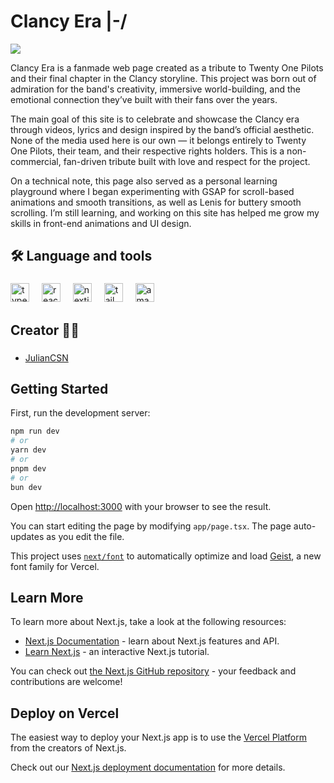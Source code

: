 # Clancy Era |-/

<img height="full" src="https://cdn.campaigns.wmgconnect.com/uploads/header-top.PNG"  />

Clancy Era is a fanmade web page created as a tribute to Twenty One Pilots and their final chapter in the Clancy storyline. This project was born out of admiration for the band's creativity, immersive world-building, and the emotional connection they’ve built with their fans over the years.

The main goal of this site is to celebrate and showcase the Clancy era through videos, lyrics and design inspired by the band’s official aesthetic. None of the media used here is our own — it belongs entirely to Twenty One Pilots, their team, and their respective rights holders. This is a non-commercial, fan-driven tribute built with love and respect for the project.

On a technical note, this page also served as a personal learning playground where I began experimenting with GSAP for scroll-based animations and smooth transitions, as well as Lenis for buttery smooth scrolling. I’m still learning, and working on this site has helped me grow my skills in front-end animations and UI design.

###

<h2 align="left">🛠 Language and tools</h3>

###

<div align="left">
  <img src="https://cdn.jsdelivr.net/gh/devicons/devicon/icons/typescript/typescript-original.svg" height="30" alt="typescript logo"  />
  <img width="12" />
  <img src="https://cdn.jsdelivr.net/gh/devicons/devicon/icons/react/react-original.svg" height="30" alt="react logo"  />
  <img width="12" />
  <img src="https://skillicons.dev/icons?i=nextjs" height="30" alt="nextjs logo"  />
  <img width="12" />
  <img src="https://cdn.simpleicons.org/tailwindcss/06B6D4" height="30" alt="tailwindcss logo"  />
  <img width="12" />
  <img src="https://skillicons.dev/icons?i=aws" height="30" alt="amazonwebservices logo"  />
  <img width="12" />
</div>

###

<h2 align="left">Creator 👨‍💻</h2>

###

* [JulianCSN](https://github.com/JulianCSN)<br>

###

## Getting Started

First, run the development server:

```bash
npm run dev
# or
yarn dev
# or
pnpm dev
# or
bun dev
```

Open [http://localhost:3000](http://localhost:3000) with your browser to see the result.

You can start editing the page by modifying `app/page.tsx`. The page auto-updates as you edit the file.

This project uses [`next/font`](https://nextjs.org/docs/app/building-your-application/optimizing/fonts) to automatically optimize and load [Geist](https://vercel.com/font), a new font family for Vercel.

## Learn More

To learn more about Next.js, take a look at the following resources:

- [Next.js Documentation](https://nextjs.org/docs) - learn about Next.js features and API.
- [Learn Next.js](https://nextjs.org/learn) - an interactive Next.js tutorial.

You can check out [the Next.js GitHub repository](https://github.com/vercel/next.js) - your feedback and contributions are welcome!

## Deploy on Vercel

The easiest way to deploy your Next.js app is to use the [Vercel Platform](https://vercel.com/new?utm_medium=default-template&filter=next.js&utm_source=create-next-app&utm_campaign=create-next-app-readme) from the creators of Next.js.

Check out our [Next.js deployment documentation](https://nextjs.org/docs/app/building-your-application/deploying) for more details.
